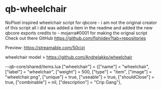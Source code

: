 # qb-wheelchair
NoPixel inspired wheelchair script for qbcore - i am not the original creator of this script all i did was added a item in the readme and added the new qbcore exports credits to - mojarra#0001 for making the orignal script  Check out there GitHub https://github.com/fishiidev?tab=repositories

Preview: https://streamable.com/50cjzj


wheelchair model > https://github.com/AndreIakko/wheelchair

--qb-core/shared/items.lua
["wheelchair"] 				     = {["name"] = "wheelchair", 			 	 ["label"] = "wheelchair", 		    ["weight"] = 500, 		["type"] = "item", 		["image"] = "wheelchair.png", 				    ["unique"] = true, 		["useable"] = true, 	["shouldClose"] = true,   ["combinable"] = nil,   ["description"] = "Crip Gang"},

